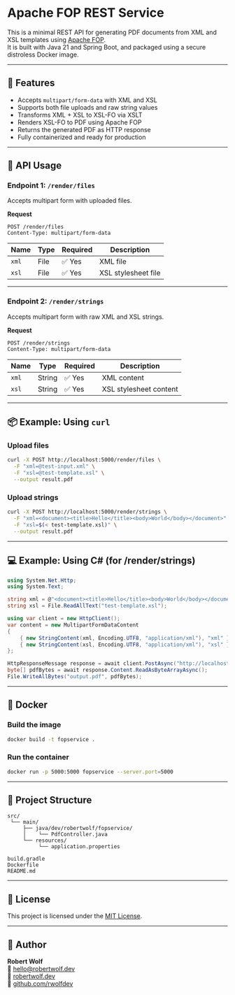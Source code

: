 
# Apache FOP REST Service

This is a minimal REST API for generating PDF documents from XML and XSL templates using [Apache FOP](https://xmlgraphics.apache.org/fop/).  
It is built with Java 21 and Spring Boot, and packaged using a secure distroless Docker image.

---

## 🔧 Features

- Accepts `multipart/form-data` with XML and XSL
- Supports both file uploads and raw string values
- Transforms XML + XSL to XSL-FO via XSLT
- Renders XSL-FO to PDF using Apache FOP
- Returns the generated PDF as HTTP response
- Fully containerized and ready for production

---

## 🚀 API Usage

### Endpoint 1: `/render/files`

Accepts multipart form with uploaded files.

**Request**

```
POST /render/files
Content-Type: multipart/form-data
```

| Name | Type | Required | Description |
|------|------|----------|-------------|
| `xml` | File | ✅ Yes | XML file |
| `xsl` | File | ✅ Yes | XSL stylesheet file |

---

### Endpoint 2: `/render/strings`

Accepts multipart form with raw XML and XSL strings.

**Request**

```
POST /render/strings
Content-Type: multipart/form-data
```

| Name | Type | Required | Description |
|------|------|----------|-------------|
| `xml` | String | ✅ Yes | XML content |
| `xsl` | String | ✅ Yes | XSL stylesheet content |

---

## 📦 Example: Using `curl`

### Upload files

```bash
curl -X POST http://localhost:5000/render/files \
  -F "xml=@test-input.xml" \
  -F "xsl=@test-template.xsl" \
  --output result.pdf
```

### Upload strings

```bash
curl -X POST http://localhost:5000/render/strings \
  -F "xml=<document><title>Hello</title><body>World</body></document>" \
  -F "xsl=$(< test-template.xsl)" \
  --output result.pdf
```

---

## 💻 Example: Using C# (for /render/strings)

```csharp
using System.Net.Http;
using System.Text;

string xml = @"<document><title>Hello</title><body>World</body></document>";
string xsl = File.ReadAllText("test-template.xsl");

using var client = new HttpClient();
var content = new MultipartFormDataContent
{
    { new StringContent(xml, Encoding.UTF8, "application/xml"), "xml" },
    { new StringContent(xsl, Encoding.UTF8, "application/xml"), "xsl" }
};

HttpResponseMessage response = await client.PostAsync("http://localhost:5000/render/strings", content);
byte[] pdfBytes = await response.Content.ReadAsByteArrayAsync();
File.WriteAllBytes("output.pdf", pdfBytes);
```

---

## 🐳 Docker

### Build the image

```bash
docker build -t fopservice .
```

### Run the container

```bash
docker run -p 5000:5000 fopservice --server.port=5000
```

---

## 📂 Project Structure

```
src/
 └── main/
     ├── java/dev/robertwolf/fopservice/
     │    └── PdfController.java
     └── resources/
          └── application.properties

build.gradle
Dockerfile
README.md
```

---

## 📜 License

This project is licensed under the [MIT License](LICENSE).

---

## 👤 Author

**Robert Wolf**  
📧 hello@robertwolf.dev  
🔗 [robertwolf.dev](https://robertwolf.dev)  
🔗 [github.com/rwolfdev](https://github.com/rwolfdev)
